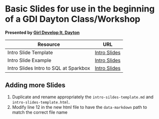 # Basic Slides for use in the beginning of a GDI Dayton Class/Workshop

**Presented by [Girl Develop It, Dayton](http://gdidayton.com)**


Resource|URL
---|---
Intro Slide Template|[Intro Slides](https://gdidayton.github.io/class-slides/intro-slides-template.html)
Intro Slide Example|[Intro Slides](https://gdidayton.github.io/class-slides/intro-slides.html)
Intro Slides Intro to SQL at Sparkbox|[Intro Slides](https://gdidayton.github.io/class-slides/intro-slides-intro-sql.html)


## Adding more Slides

1. Duplicate and rename appropriately the `intro-sildes-template.md` and `intro-slides-template.html`.
2. Modify line 12 in the new html file to have the `data-markdown` path to match the correct file name

```<div class="reveal"><div class="slides"><section data-markdown="intro-slides-template.md"  data-separator="^---" data-separator-notes="^Note:"></section></div></div>
```
